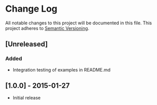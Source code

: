 # Change Log
All notable changes to this project will be documented in this file.
This project adheres to [Semantic Versioning](http://semver.org/).

## [Unreleased]

### Added
- Integration testing of examples in README.md

## [1.0.0] - 2015-01-27
- Initial release
